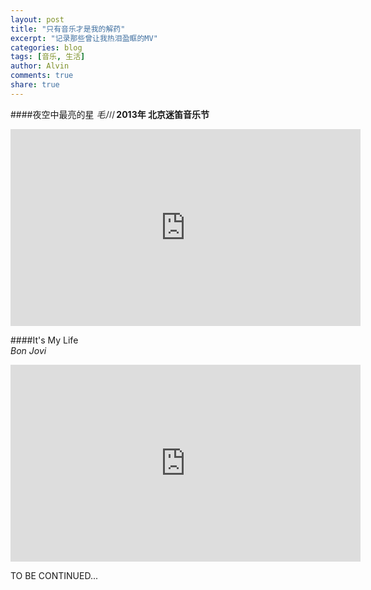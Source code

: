 ```yaml
---
layout: post
title: "只有音乐才是我的解药"
excerpt: "记录那些曾让我热泪盈眶的MV"
categories: blog
tags: [音乐, 生活]
author: Alvin
comments: true
share: true
---
```


    
####夜空中最亮的星
*毛川*    **2013年 北京迷笛音乐节**     

<iframe width="560" height="315" src="http://www.youtube.com/embed/Z7qgMJCmAHs" frameborder="0"> </iframe>



####It's My Life  
*Bon Jovi*    
<iframe width="560" height="315" src="http://www.youtube.com/embed/vx2u5uUu3DE" frameborder="0"> </iframe>   


TO BE CONTINUED...  


<!-- 多说评论框 start -->
<div class="ds-thread" data-thread-key="音乐" data-title="音乐" ></div>
<!-- 多说评论框 end -->
<!-- 多说公共JS代码 start (一个网页只需插入一次) -->
<script type="text/javascript">
var duoshuoQuery = {short_name:"goaheadalvin"};
(function() {
var ds = document.createElement('script');
ds.type = 'text/javascript';ds.async = true;
ds.src = (document.location.protocol == 'https:' ? 'https:' : 'http:') + '//static.duoshuo.com/embed.js';
ds.charset = 'UTF-8';
(document.getElementsByTagName('head')[0] 
|| document.getElementsByTagName('body')[0]).appendChild(ds);
})();
</script>
<!-- 多说公共JS代码 end -->